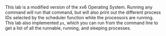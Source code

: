 This lab is a modified version of the xv6 Operating System.
Running any command will run that command, but will also print out the different process IDs selected by the scheduler function while the processors are running.
This lab also implemented `ps`, which you can run from the command line to get a list of all the runnable, running, and sleeping processes.
